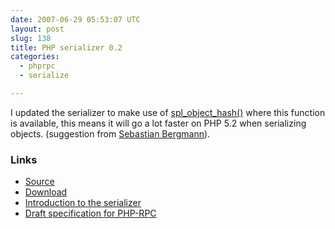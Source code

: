 ```yaml
---
date: 2007-06-29 05:53:07 UTC
layout: post
slug: 138
title: PHP serializer 0.2
categories:
  - phprpc
  - serialize

---
```

<p>I updated the serializer to make use of <a href="http://ca.php.net/spl_object_hash">spl_object_hash()</a> where this function is available, this means it will go a lot faster on PHP 5.2 when serializing objects. (suggestion from <a href="http://sebastian-bergmann.de/">Sebastian Bergmann</a>).</p>

<h3>Links</h3>
<ul>
<li><a href="http://www.rooftopsolutions.nl/code/?p=PHPRPC&a=s&file=/Serializer.php">Source</a></li>
<li><a href="http://www.rooftopsolutions.nl/code/PHPRPC/downloads/PHPRPC_0.2.tar.gz">Download</a></li>
<li><a href="http://www.rooftopsolutions.nl/article/136">Introduction to the serializer</a></li>
<li><a href="http://www.rooftopsolutions.nl/article/133">Draft specification for PHP-RPC</a></li>
</ul>